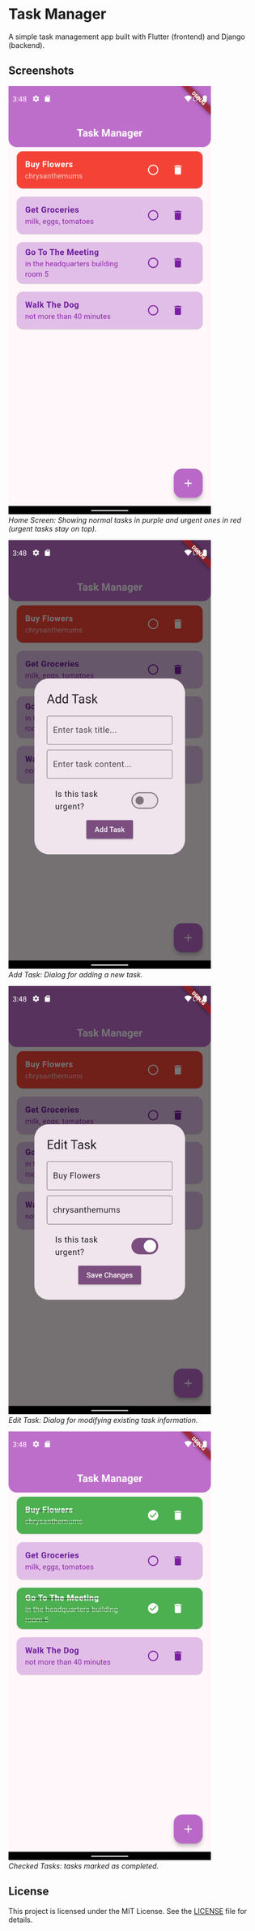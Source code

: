 # Task Manager

A simple task management app built with Flutter (frontend) and Django (backend).

## Screenshots

<p>
  <img src="screenshots/Screenshot_1734964887.png" alt="Home Screen" width="400">
  <br>
  <em>Home Screen: Showing normal tasks in purple and urgent ones in red (urgent tasks stay on top).</em>
</p>

<p>
  <img src="screenshots/Screenshot_1734964893.png" alt="Add Task" width="400">
  <br>
  <em>Add Task: Dialog for adding a new task.</em>
</p>

<p>
  <img src="screenshots/Screenshot_1734964900.png" alt="Edit Task" width="400">
  <br>
  <em>Edit Task: Dialog for modifying existing task information.</em>
</p>

<p>
  <img src="screenshots/Screenshot_1734964918.png" alt="Checked Tasks" width="400">
  <br>
  <em>Checked Tasks: tasks marked as completed.</em>
</p>

## License

This project is licensed under the MIT License. See the [LICENSE](LICENSE) file for details.
